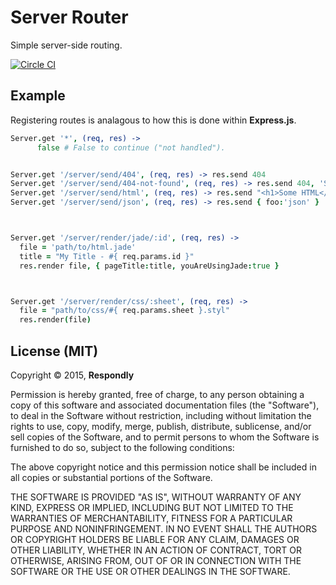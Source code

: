 # Server Router
Simple server-side routing.

[![Circle CI](https://circleci.com/gh/Respondly/meteor-router-server.svg?style=svg)](https://circleci.com/gh/Respondly/meteor-router-server)

## Example
Registering routes is analagous to how this is done within **Express.js**.

```coffeescript
Server.get '*', (req, res) ->
      false # False to continue ("not handled").


Server.get '/server/send/404', (req, res) -> res.send 404
Server.get '/server/send/404-not-found', (req, res) -> res.send 404, 'Sorry, not found.'
Server.get '/server/send/html', (req, res) -> res.send "<h1>Some HTML</h1>"
Server.get '/server/send/json', (req, res) -> res.send { foo:'json' }



Server.get '/server/render/jade/:id', (req, res) ->
  file = 'path/to/html.jade'
  title = "My Title - #{ req.params.id }"
  res.render file, { pageTitle:title, youAreUsingJade:true }



Server.get '/server/render/css/:sheet', (req, res) ->
  file = "path/to/css/#{ req.params.sheet }.styl"
  res.render(file)

```







## License (MIT)

Copyright © 2015, **Respondly**

Permission is hereby granted, free of charge, to any person obtaining a copy
of this software and associated documentation files (the "Software"), to deal
in the Software without restriction, including without limitation the rights
to use, copy, modify, merge, publish, distribute, sublicense, and/or sell
copies of the Software, and to permit persons to whom the Software is
furnished to do so, subject to the following conditions:

The above copyright notice and this permission notice shall be included in
all copies or substantial portions of the Software.

THE SOFTWARE IS PROVIDED "AS IS", WITHOUT WARRANTY OF ANY KIND, EXPRESS OR
IMPLIED, INCLUDING BUT NOT LIMITED TO THE WARRANTIES OF MERCHANTABILITY,
FITNESS FOR A PARTICULAR PURPOSE AND NONINFRINGEMENT. IN NO EVENT SHALL THE
AUTHORS OR COPYRIGHT HOLDERS BE LIABLE FOR ANY CLAIM, DAMAGES OR OTHER
LIABILITY, WHETHER IN AN ACTION OF CONTRACT, TORT OR OTHERWISE, ARISING FROM,
OUT OF OR IN CONNECTION WITH THE SOFTWARE OR THE USE OR OTHER DEALINGS IN
THE SOFTWARE.
